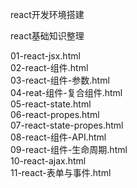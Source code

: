 
react开发环境搭建




react基础知识整理

<a href="https://github.com/abaoj/react-learn/blob/master/01-react-jsx.html"><a>01-react-jsx.html<br/>
<a href="https://github.com/abaoj/react-learn/blob/master/02-react-组件.html"><a>02-react-组件.html<br/>
<a href="https://github.com/abaoj/react-learn/blob/master/03-react-组件-参数.html"><a>03-react-组件-参数.html<br/>
<a href="https://github.com/abaoj/react-learn/blob/master/04-reat-组件-复合组件.html"><a>04-reat-组件-复合组件.html<br/>
<a href="https://github.com/abaoj/react-learn/blob/master/05-react-state.html"><a>05-react-state.html<br/>
<a href="https://github.com/abaoj/react-learn/blob/master/06-react-propes.html"><a>06-react-propes.html<br/>
<a href="https://github.com/abaoj/react-learn/blob/master/07-react-state-propes.html"><a>07-react-state-propes.html<br/>
<a href="https://github.com/abaoj/react-learn/blob/master/08-react-组件-API.html"><a>08-react-组件-API.html<br/>
<a href="https://github.com/abaoj/react-learn/blob/master/09-react-组件-生命周期.html"><a>09-react-组件-生命周期.html<br/>
<a href="https://github.com/abaoj/react-learn/blob/master/10-react-ajax.html"><a>10-react-ajax.html<br/>
<a href="https://github.com/abaoj/react-learn/blob/master/11-react-表单与事件.html"><a>11-react-表单与事件.html<br/>
